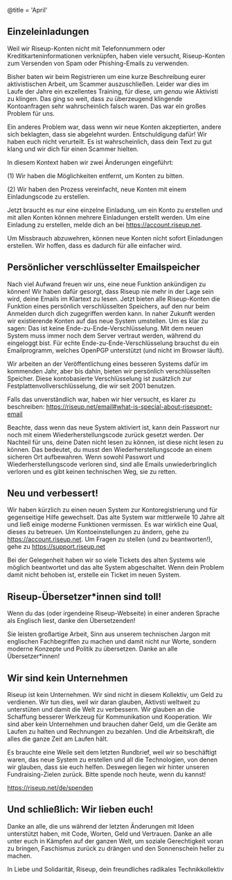 @title = 'April'

Einzeleinladungen
----------------------------------------------------------

Weil wir Riseup-Konten nicht mit Telefonnummern oder Kreditkarteninformationen verknüpfen, haben viele versucht, Riseup-Konten zum Versenden von Spam oder Phishing-Emails zu verwenden. 

Bisher baten wir beim Registrieren um eine kurze Beschreibung eurer aktivistischen Arbeit, um Scammer auszuschließen. Leider war dies im Laufe der Jahre ein exzellentes Training, für diese, um *genau* wie Aktivisti zu klingen. Das ging so weit, dass zu überzeugend klingende Kontoanfragen sehr wahrscheinlich falsch waren. Das war ein großes Problem für uns. 

Ein anderes Problem war, dass wenn wir neue Konten akzeptierten, andere sich beklagten, dass sie abgelehnt wurden. Entschuldigung dafür! Wir haben euch nicht verurteilt. Es ist wahrscheinlich, dass dein Text zu gut klang und wir dich für einen Scammer hielten. 

In diesem Kontext haben wir zwei Änderungen eingeführt:

(1) Wir haben die Möglichkeiten entfernt, um Konten zu bitten.

(2) Wir haben den Prozess vereinfacht, neue Konten mit einem Einladungscode zu erstellen. 

Jetzt braucht es nur eine einzelne Einladung, um ein Konto zu erstellen und mit allen Konten können mehrere Einladungen erstellt werden. Um eine Einladung zu erstellen, melde dich an bei https://account.riseup.net. 

Um Missbrauch abzuwehren, können neue Konten nicht sofort Einladungen erstellen. Wir hoffen, dass es dadurch für alle einfacher wird. 

Persönlicher verschlüsselter Emailspeicher
----------------------------------------------------------

Nach viel Aufwand freuen wir uns, eine neue Funktion ankündigen zu können! Wir haben dafür gesorgt, dass Riseup nie mehr in der Lage sein wird, deine Emails im Klartext zu lesen. Jetzt bieten alle Riseup-Konten die Funktion eines persönlich verschlüsselten Speichers, auf den nur beim Anmelden durch dich zugegriffen werden kann. In naher Zukunft werden wir existierende Konten auf das neue System umstellen. Um es klar zu sagen: Das ist keine Ende-zu-Ende-Verschlüsselung. Mit dem neuen System muss immer noch dem Server vertraut werden, während du eingeloggt bist. Für echte Ende-zu-Ende-Verschlüsselung brauchst du ein Emailprogramm, welches OpenPGP unterstützt (und nicht im Browser läuft). 

Wir arbeiten an der Veröffentlichung eines besseren Systems dafür im kommenden Jahr, aber bis dahin, bieten wir persönlich verschlüsselten Speicher. Diese kontobasierte Verschlüsselung ist zusätzlich zur Festplattenvollverschlüsselung, die wir seit 2001 benutzen. 

Falls das unverständlich war, haben wir hier versucht, es klarer zu beschreiben: https://riseup.net/email#what-is-special-about-riseupnet-email 

Beachte, dass wenn das neue System aktiviert ist, kann dein Passwort nur noch mit einem Wiederherstellungscode zurück gesetzt werden. Der Nachteil für uns, deine Daten nicht lesen zu können, ist diese nicht lesen zu können. Das bedeutet, du musst den Wiederherstellungscode an einem sicheren Ort aufbewahren. Wenn sowohl Passwort und Wiederherstellungscode verloren sind, sind alle Emails unwiederbringlich verloren und es gibt keinen technischen Weg, sie zu retten. 

Neu und verbessert!
----------------------------------------------------------

Wir haben kürzlich zu einen neuen System zur Kontoregistrierung und für gegenseitige Hilfe gewechselt. Das alte System war mittlerweile 10 Jahre alt und ließ einige moderne Funktionen vermissen. Es war wirklich eine Qual, dieses zu betreuen. Um Kontoeinstellungen zu ändern, gehe zu https://account.riseup.net. Um Fragen zu stellen (und zu beantworten!), gehe zu https://support.riseup.net 

Bei der Gelegenheit haben wir so viele Tickets des alten Systems wie möglich beantwortet und das alte System abgeschaltet. Wenn dein Problem damit nicht behoben ist, erstelle ein Ticket im neuen System. 

Riseup-Übersetzer*innen sind toll!
----------------------------------------------------------

Wenn du das (oder irgendeine Riseup-Webseite) in einer anderen Sprache als Englisch liest, danke den Übersetzenden! 

Sie leisten großartige Arbeit, Sinn aus unserem technischen Jargon mit englischen Fachbegriffen zu machen und damit nicht nur Worte, sondern moderne Konzepte und Politik zu übersetzen. Danke an alle Übersetzer*innen! 

Wir sind kein Unternehmen
----------------------------------------------------------

Riseup ist kein Unternehmen. Wir sind nicht in diesem Kollektiv, um Geld zu verdienen. Wir tun dies, weil wir daran glauben, Aktivsti weltweit zu unterstüten und damit die Welt zu verbessern. Wir glauben an die Schaffung besserer Werkzeug für Kommunikation und Kooperation. Wir sind aber kein Unternehmen und brauchen daher Geld, um die Geräte am Laufen zu halten und Rechnungen zu bezahlen. Und die Arbeitskraft, die alles die ganze Zeit am Laufen hält. 

Es brauchte eine Weile seit dem letzten Rundbrief, weil wir so beschäftigt waren, das neue System zu erstellen und all die Technologien, von denen wir glauben, dass sie euch helfen. Deswegen liegen wir hinter unseren Fundraising-Zielen zurück. Bitte spende noch heute, wenn du kannst! 

https://riseup.net/de/spenden

Und schließlich: Wir lieben euch!
----------------------------------------------------------

Danke an alle, die uns während der letzten Änderungen mit Ideen unterstützt haben, mit Code, Worten, Geld und Vertrauen. Danke an alle unter euch in Kämpfen auf der ganzen Welt, um soziale Gerechtigkeit voran zu bringen, Faschismus zurück zu drängen und den Sonnenschein heller zu machen. 

In Liebe und Solidarität,
Riseup, dein freundliches radikales Technikkollektiv
